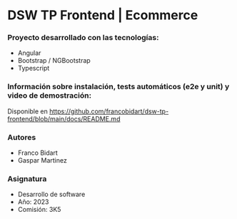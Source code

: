 # DSW TP Frontend | Ecommerce

### Proyecto desarrollado con las tecnologías:

* Angular
* Bootstrap / NGBootstrap
* Typescript

### Información sobre instalación, tests automáticos (e2e y unit) y video de demostración:

Disponible en https://github.com/francobidart/dsw-tp-frontend/blob/main/docs/README.md

### Autores

* Franco Bidart
* Gaspar Martinez

### Asignatura

* Desarrollo de software
* Año: 2023
* Comisión: 3K5
